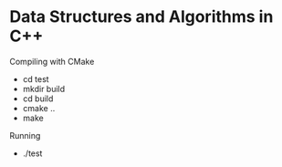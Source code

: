 <!--- #eda_cpp --->
# Data Structures and Algorithms in C++

Compiling with CMake 
- cd test
- mkdir build
- cd build
- cmake ..
- make

Running
- ./test

